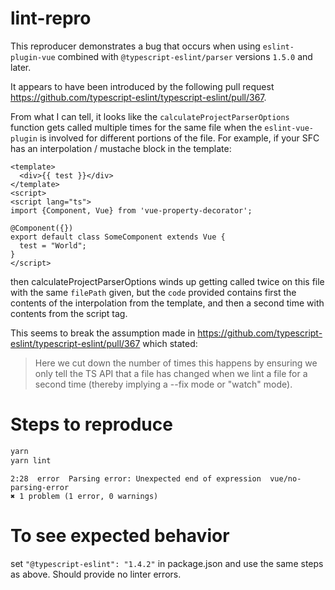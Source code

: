 # lint-repro

This reproducer demonstrates a bug that occurs when using `eslint-plugin-vue` combined with `@typescript-eslint/parser` versions `1.5.0` and later.

It appears to have been introduced by the following pull request https://github.com/typescript-eslint/typescript-eslint/pull/367.

From what I can tell, it looks like the `calculateProjectParserOptions` function gets called multiple times for the same file when the `eslint-vue-plugin` is involved for different portions of the file. For example, if your SFC has an interpolation / mustache block in the template:
```vue
<template>
  <div>{{ test }}</div>
</template>
<script>
<script lang="ts">
import {Component, Vue} from 'vue-property-decorator';

@Component({})
export default class SomeComponent extends Vue {
  test = "World";
}
</script>
```
then calculateProjectParserOptions winds up getting called twice on this file with the same `filePath` given, but the `code` provided contains first the contents of the interpolation from the template, and then a second time with contents from the script tag.

This seems to break the assumption made in https://github.com/typescript-eslint/typescript-eslint/pull/367 which stated:
> Here we cut down the number of times this happens by ensuring we only tell the TS API that a file has changed when we lint a file for a second time (thereby implying a --fix mode or "watch" mode).


# Steps to reproduce

```bash
yarn
yarn lint
```

```
2:28  error  Parsing error: Unexpected end of expression  vue/no-parsing-error
✖ 1 problem (1 error, 0 warnings)
```

# To see expected behavior

set `"@typescript-eslint": "1.4.2"` in package.json and use the same steps as above. Should provide no linter errors.
